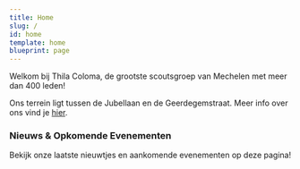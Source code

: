 ```yaml
---
title: Home
slug: /
id: home
template: home
blueprint: page
---
```

Welkom bij Thila Coloma, de grootste scoutsgroep van Mechelen met meer dan 400 leden!

Ons terrein ligt tussen de Jubellaan en de Geerdegemstraat. Meer info over ons vind je [hier](/over).

### Nieuws & Opkomende Evenementen

Bekijk onze laatste nieuwtjes en aankomende evenementen op deze pagina!
